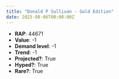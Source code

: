 ```yaml
---
title: "Donald P Sullivan - Gold Edition"
date: 2025-08-06T00:00:00Z
---
```

- **RAP**: 44671
- **Value**: -1
- **Demand level**: -1
- **Trend**: -1
- **Projected?**: True
- **Hyped?**: True
- **Rare?**: True
